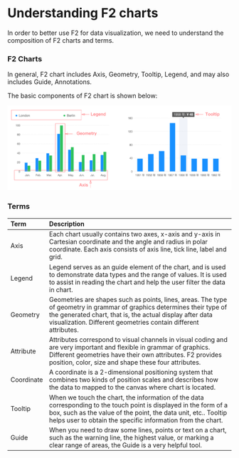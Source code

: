 # Understanding F2 charts

In order to better use F2 for data visualization, we need to understand the composition of F2 charts and terms.

### F2 Charts

In general, F2 chart includes Axis, Geometry, Tooltip, Legend, and may also includes Guide, Annotations.

The basic components of F2 chart is shown below:

![](.gitbook/assets/image%20%284%29.png)

### Terms

| Term | Description |
| :--- | :--- |
| Axis | Each chart usually contains two axes, x-axis and y-axis in Cartesian coordinate and the angle and radius in polar coordinate. Each axis consists of axis line, tick line,  label and grid. |
| Legend | Legend serves as an guide element of the chart, and is used to demonstrate data types and the range of values. It is used to assist in reading the chart and help the user filter the data in chart. |
| Geometry | Geometries are shapes such as points, lines, areas. The type of geometry in grammar of graphics determines their type of the generated chart, that is, the actual display after data visualization. Different geometries contain different attributes. |
| Attribute | Attributes correspond to visual channels in visual coding and are very important and flexible in grammar of graphics. Different geometries have their own attributes. F2 provides position, color, size and shape these four attributes. |
| Coordinate | A coordinate is a 2-dimensional positioning system that combines two kinds of position scales and describes how the data to mapped to the canvas where chart is located. |
| Tooltip | When we touch the chart, the information of the data corresponding to the touch point is displayed in the form of a box, such as the value of the point, the data unit, etc.. Tooltip helps user to obtain the specific information from the chart. |
| Guide | When you need to draw some lines,  points or text on a chart, such as the warning line, the highest value, or marking a clear range of areas, the Guide is a very helpful tool. |

